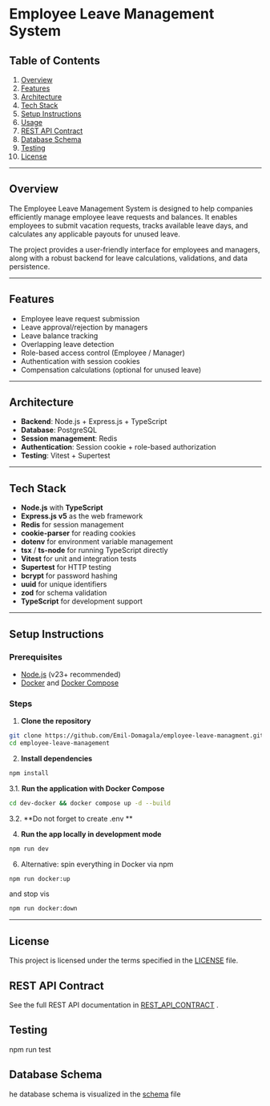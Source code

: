 # Employee Leave Management System

## Table of Contents

1. [Overview](#overview)
2. [Features](#features)
3. [Architecture](#architecture)
4. [Tech Stack](#tech-stack)
5. [Setup Instructions](#setup-instructions)
6. [Usage](#usage)
7. [REST API Contract](#rest-api-contract)
8. [Database Schema](#database-schema)
9. [Testing](#testing)
10. [License](#license)

---

## Overview

The Employee Leave Management System is designed to help companies efficiently manage employee leave requests and balances. It enables employees to submit vacation requests, tracks available leave days, and calculates any applicable payouts for unused leave.

The project provides a user-friendly interface for employees and managers, along with a robust backend for leave calculations, validations, and data persistence.

---

## Features

- Employee leave request submission
- Leave approval/rejection by managers
- Leave balance tracking
- Overlapping leave detection
- Role-based access control (Employee / Manager)
- Authentication with session cookies
- Compensation calculations (optional for unused leave)

---

## Architecture

- **Backend**: Node.js + Express.js + TypeScript
- **Database**: PostgreSQL
- **Session management**: Redis
- **Authentication**: Session cookie + role-based authorization
- **Testing**: Vitest + Supertest

---

## Tech Stack

- **Node.js** with **TypeScript**
- **Express.js v5** as the web framework
- **Redis** for session management
- **cookie-parser** for reading cookies
- **dotenv** for environment variable management
- **tsx** / **ts-node** for running TypeScript directly
- **Vitest** for unit and integration tests
- **Supertest** for HTTP testing
- **bcrypt** for password hashing
- **uuid** for unique identifiers
- **zod** for schema validation
- **TypeScript** for development support

---

## Setup Instructions

### Prerequisites

- [Node.js](https://nodejs.org/) (v23+ recommended)
- [Docker](https://www.docker.com/get-started) and [Docker Compose](https://docs.docker.com/compose/)

### Steps

1. **Clone the repository**

```bash
git clone https://github.com/Emil-Domagala/employee-leave-managment.git employee-leave-management
cd employee-leave-management
```

2. **Install dependencies**

```bash
npm install
```

3.1. **Run the application with Docker Compose**

```bash
cd dev-docker && docker compose up -d --build
```

3.2. **Do not forget to create .env **

4. **Run the app locally in development mode**

```bash
npm run dev
```

6. Alternative: spin everything in Docker via npm

```bash
npm run docker:up
```

and stop vis

```bash
npm run docker:down
```

---

## License

This project is licensed under the terms specified in the [LICENSE](./LICENSE) file.

## REST API Contract

See the full REST API documentation in [REST_API_CONTRACT](./doc/restContract/) .

## Testing

npm run test

## Database Schema

he database schema is visualized in the [schema](./doc/dbSchema.png) file
